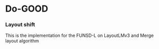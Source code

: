 # Do-GOOD


### Layout shift

This is the implementation for the FUNSD-L on LayoutLMv3 and Merge layout algorithm


